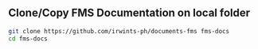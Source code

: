 ## Clone/Copy FMS Documentation on local folder

```bash
git clone https://github.com/irwints-ph/documents-fms fms-docs
cd fms-docs
```
